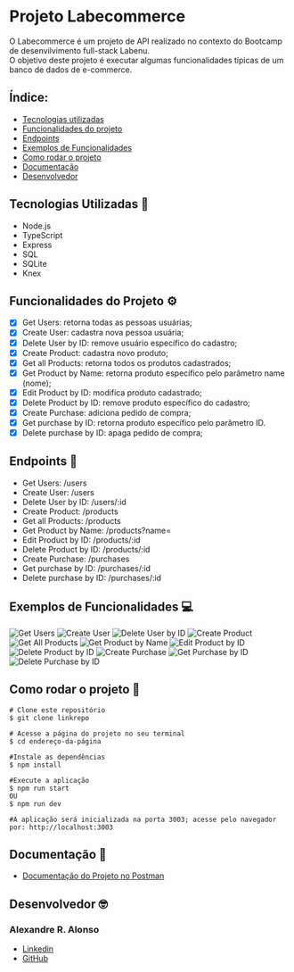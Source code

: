 # Projeto Labecommerce

O Labecommerce é um projeto de API realizado no contexto do Bootcamp de desenvilvimento full-stack Labenu. <br>
O objetivo deste projeto é executar algumas funcionalidades típicas de um banco de dados de e-commerce.

## Índice:
- <a href="#tecnologias-utilizadas-">Tecnologias utilizadas</a>
- <a href="#funcionalidades-do-projeto-%EF%B8%8F">Funcionalidades do projeto</a>
- <a href="#endpoints-">Endpoints</a>
- <a href="#exemplos-de-funcionalidades-">Exemplos de Funcionalidades</a>
- <a href="#como-rodar-o-projeto-">Como rodar o projeto</a>
- <a href="#documentação-">Documentação</a>
- <a href="#desenvolvedor-">Desenvolvedor</a>

## Tecnologias Utilizadas 🔬
- Node.js
- TypeScript
- Express
- SQL
- SQLite
- Knex

## Funcionalidades do Projeto ⚙️
- [x]  Get Users: retorna todas as pessoas usuárias;
- [x]  Create User: cadastra nova pessoa usuária;
- [x]  Delete User by ID: remove usuário específico do cadastro;
- [x]  Create Product: cadastra novo produto;
- [x]  Get all Products: retorna todos os produtos cadastrados;
- [x]  Get Product by Name: retorna produto específico pelo parâmetro name (nome);
- [x]  Edit Product by ID: modifica produto cadastrado;
- [x]  Delete Product by ID: remove produto específico do cadastro; 
- [x]  Create Purchase: adiciona pedido de compra;
- [x]  Get purchase by ID: retorna produto específico pelo parâmetro ID.
- [x]  Delete purchase by ID: apaga pedido de compra;

## Endpoints 📌
- Get Users: /users
- Create User: /users
- Delete User by ID: /users/:id
- Create Product: /products
- Get all Products: /products
- Get Product by Name: /products?name=
- Edit Product by ID: /products/:id
- Delete Product by ID: /products/:id
- Create Purchase: /purchases
- Get purchase by ID: /purchases/:id
- Delete purchase by ID: /purchases/:id

## Exemplos de Funcionalidades 💻
![Get Users](./src/assets/lab1.JPG)
![Create User](./src/assets/lab2.JPG)
![Delete User by ID](./src/assets/lab3.JPG)
![Create Product](./src/assets/lab4.JPG)
![Get All Products](./src/assets/lab5.JPG)
![Get Product by Name](./src/assets/lab6.JPG)
![Edit Product by ID](./src/assets/lab7.JPG)
![Delete Product by ID](./src/assets/lab8.JPG)
![Create Purchase](./src/assets/lab9.JPG)
![Get Purchase by ID](./src/assets/lab10.JPG)
![Delete Purchase by ID](./src/assets/lab11.JPG)

## Como rodar o projeto 🚀

```
# Clone este repositório
$ git clone linkrepo

# Acesse a página do projeto no seu terminal
$ cd endereço-da-página

#Instale as dependências
$ npm install

#Execute a aplicação
$ npm run start
OU
$ npm run dev

#A aplicação será inicializada na porta 3003; acesse pelo navegador por: http://localhost:3003
```

## Documentação 📝
- <a href="https://documenter.getpostman.com/view/26594500/2s946feshP" target="_blank">Documentação do Projeto no Postman</a>

## Desenvolvedor 🤓
### Alexandre R. Alonso
- [Linkedin](https://www.linkedin.com/in/alexandreralonso/)
- [GitHub](https://github.com/AlexRAlonso)

